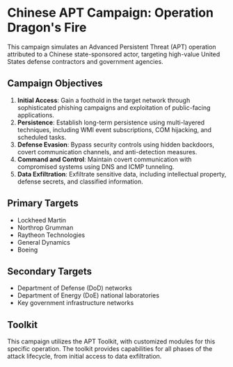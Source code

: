 # Chinese APT Campaign: Operation Dragon's Fire

This campaign simulates an Advanced Persistent Threat (APT) operation attributed to a Chinese state-sponsored actor, targeting high-value United States defense contractors and government agencies.

## Campaign Objectives

1.  **Initial Access**: Gain a foothold in the target network through sophisticated phishing campaigns and exploitation of public-facing applications.
2.  **Persistence**: Establish long-term persistence using multi-layered techniques, including WMI event subscriptions, COM hijacking, and scheduled tasks.
3.  **Defense Evasion**: Bypass security controls using hidden backdoors, covert communication channels, and anti-detection measures.
4.  **Command and Control**: Maintain covert communication with compromised systems using DNS and ICMP tunneling.
5.  **Data Exfiltration**: Exfiltrate sensitive data, including intellectual property, defense secrets, and classified information.

## Primary Targets

*   Lockheed Martin
*   Northrop Grumman
*   Raytheon Technologies
*   General Dynamics
*   Boeing

## Secondary Targets

*   Department of Defense (DoD) networks
*   Department of Energy (DoE) national laboratories
*   Key government infrastructure networks

## Toolkit

This campaign utilizes the APT Toolkit, with customized modules for this specific operation. The toolkit provides capabilities for all phases of the attack lifecycle, from initial access to data exfiltration.
